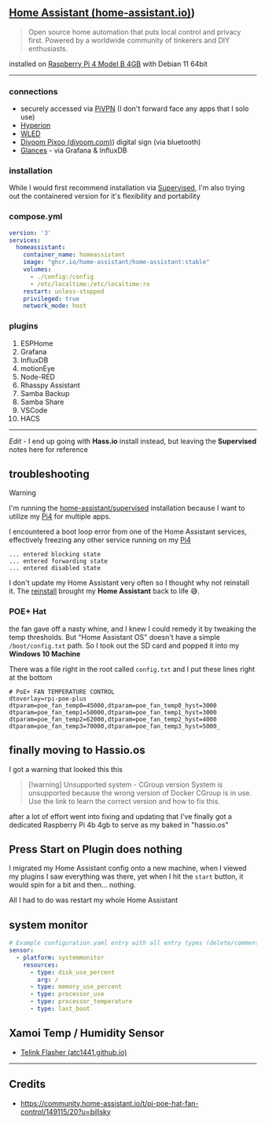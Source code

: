 ## [Home Assistant (home-assistant.io)](home-assistant.io))

> Open source home automation that puts local control and privacy first. Powered by a worldwide community of tinkerers and DIY enthusiasts.

installed on [Raspberry Pi 4 Model B  4GB](https://www.raspberrypi.com/products/raspberry-pi-4-model-b/) with Debian 11 64bit

---

### connections
- securely accessed via [PiVPN](📁developer/Home%20Lab%20🏠/PiVPN.md) (I don't forward face any apps that I solo use)
- [Hyperion](📁developer/Home%20Lab%20🏠/Hyperion.md)
- [WLED](📁developer/Home%20Lab%20🏠/WLED.md)
- [Divoom Pixoo (divoom.com)](divoom.com)) digital sign (via bluetooth)
- [Glances](📁developer/Home%20Lab%20🏠/Glances.md) - via Grafana & InfluxDB

### installation 

While I would first recommend installation via [Supervised](https://www.home-assistant.io/installation/linux#install-home-assistant-supervised), I'm also trying out the containered version for it's flexibility and portability
### compose.yml
```yml
version: '3'
services:
  homeassistant:
    container_name: homeassistant
    image: "ghcr.io/home-assistant/home-assistant:stable"
    volumes:
      - ./config:/config
      - /etc/localtime:/etc/localtime:ro
    restart: unless-stopped
    privileged: true
    network_mode: host

```


### plugins
1. ESPHome
2. Grafana
3. InfluxDB
4. motionEye
5. Node-RED
6. Rhasspy Assistant
7. Samba Backup
8. Samba Share
9. VSCode
10. HACS

---

*Edit* - I end up going with **Hass.io** install instead, but leaving the **Supervised** notes here for reference
## troubleshooting 
> [!warning]
> I'm running the [home-assistant/supervised](https://github.com/home-assistant/supervised-installer) installation because I want to utilize my [Pi4](📁developer/Hardware/Pi4.md) for multiple apps.
> 
> I encountered a boot loop error from one of the Home Assistant services, effectively freezing any other service running on my [Pi4](📁developer/Hardware/Pi4.md)
> 

```shell
... entered blocking state
... entered forwarding state
... entered disabled state
```

I don't update my Home Assistant very often so I thought why not reinstall it. The [reinstall](https://github.com/home-assistant/supervised-installer)  brought my **Home Assistant** back to life 😅. 

### POE+ Hat
the fan gave off a nasty whine, and I knew I could remedy it by tweaking the temp thresholds. But "Home Assistant OS" doesn't have a simple `/boot/config.txt` path. So I took out the SD card and popped it into my **Windows 10 Machine**

There was a file right in the root called `config.txt` and I put these lines right at the bottom

```
# PoE+ FAN TEMPERATURE CONTROL  
dtoverlay=rpi-poe-plus  
dtparam=poe_fan_temp0=45000,dtparam=poe_fan_temp0_hyst=3000  
dtparam=poe_fan_temp1=50000,dtparam=poe_fan_temp1_hyst=3000  
dtparam=poe_fan_temp2=62000,dtparam=poe_fan_temp2_hyst=4000  
dtparam=poe_fan_temp3=70000,dtparam=poe_fan_temp3_hyst=5000_
```

## finally moving to Hassio.os
I got a warning that looked this this 

>[!warning] Unsupported system - CGroup version
>System is unsupported because the wrong version of Docker CGroup is in use. Use the link to learn the correct version and how to fix this.

after a lot of effort went into fixing and updating that I've finally got a dedicated Raspberry Pi 4b 4gb to serve as my baked in "hassio.os" 

## Press Start on Plugin does nothing
I migrated my Home Assistant config onto a new machine, when I viewed my plugins I saw everything was there, yet when I hit the `start` button, it would spin for a bit and then... nothing.

All I had to do was restart my whole Home Assistant 

## system monitor
```yml
# Example configuration.yaml entry with all entry types (delete/comment out as necessary)
sensor:
  - platform: systemmonitor
    resources:
      - type: disk_use_percent
        arg: /
      - type: memory_use_percent
      - type: processor_use
      - type: processor_temperature
      - type: last_boot
```

## Xamoi Temp / Humidity Sensor
- [Telink Flasher (atc1441.github.io)](https://atc1441.github.io/TelinkFlasher.html)


---
## Credits
- https://community.home-assistant.io/t/pi-poe-hat-fan-control/149115/20?u=billsky